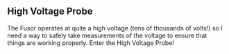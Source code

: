 ## High Voltage Probe

The Fusor operates at quite a high voltage (tens of thousands of volts!) so I need a way to safely take measurements of the voltage to ensure that things are working properly. Enter the High Voltage Probe! 
